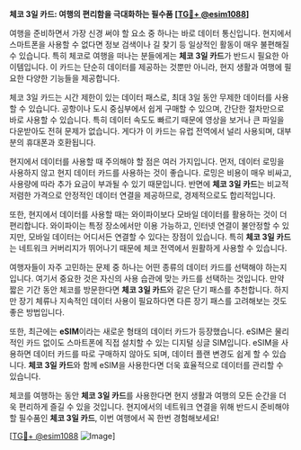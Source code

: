 **체코 3일 카드: 여행의 편리함을 극대화하는 필수품 [[TG💪+ @esim1088](https://t.me/s/esim1088)]**

여행을 준비하면서 가장 신경 써야 할 요소 중 하나는 바로 데이터 통신입니다. 현지에서 스마트폰을 사용할 수 없다면 정보 검색이나 길 찾기 등 일상적인 활동이 매우 불편해질 수 있습니다. 특히 체코로 여행을 떠나는 분들에게는 **체코 3일 카드**가 반드시 필요한 아이템입니다. 이 카드는 단순히 데이터를 제공하는 것뿐만 아니라, 현지 생활과 여행에 필요한 다양한 기능들을 제공합니다.

체코 3일 카드는 시간 제한이 있는 데이터 패스로, 최대 3일 동안 무제한 데이터를 사용할 수 있습니다. 공항이나 도시 중심부에서 쉽게 구매할 수 있으며, 간단한 절차만으로 바로 사용할 수 있습니다. 특히 데이터 속도도 빠르기 때문에 영상을 보거나 큰 파일을 다운받아도 전혀 문제가 없습니다. 게다가 이 카드는 유럽 전역에서 널리 사용되며, 대부분의 휴대폰과 호환됩니다.

현지에서 데이터를 사용할 때 주의해야 할 점은 여러 가지입니다. 먼저, 데이터 로밍을 사용하지 않고 현지 데이터 카드를 사용하는 것이 좋습니다. 로밍은 비용이 매우 비싸고, 사용량에 따라 추가 요금이 부과될 수 있기 때문입니다. 반면에 **체코 3일 카드**는 비교적 저렴한 가격으로 안정적인 데이터 연결을 제공하므로, 경제적으로도 합리적입니다.

또한, 현지에서 데이터를 사용할 때는 와이파이보다 모바일 데이터를 활용하는 것이 더 편리합니다. 와이파이는 특정 장소에서만 이용 가능하고, 인터넷 연결이 불안정할 수 있지만, 모바일 데이터는 어디서든 연결할 수 있다는 장점이 있습니다. 특히 **체코 3일 카드**는 네트워크 커버리지가 뛰어나기 때문에 체코 전역에서 원활하게 사용할 수 있습니다.

여행자들이 자주 고민하는 문제 중 하나는 어떤 종류의 데이터 카드를 선택해야 하는지 입니다. 여기서 중요한 것은 자신의 사용 습관에 맞는 카드를 선택하는 것입니다. 만약 짧은 기간 동안 체코를 방문한다면 **체코 3일 카드**와 같은 단기 패스를 추천합니다. 하지만 장기 체류나 지속적인 데이터 사용이 필요하다면 다른 장기 패스를 고려해보는 것도 좋은 방법입니다.

또한, 최근에는 **eSIM**이라는 새로운 형태의 데이터 카드가 등장했습니다. eSIM은 물리적인 카드 없이도 스마트폰에 직접 설치할 수 있는 디지털 싱글 SIM입니다. eSIM을 사용하면 데이터 카드를 따로 구매하지 않아도 되며, 데이터 플랜 변경도 쉽게 할 수 있습니다. **체코 3일 카드**와 함께 eSIM을 사용한다면 더욱 효율적으로 데이터를 관리할 수 있습니다.

체코를 여행하는 동안 **체코 3일 카드**를 사용한다면 현지 생활과 여행의 모든 순간을 더욱 편리하게 즐길 수 있을 것입니다. 현지에서의 네트워크 연결을 위해 반드시 준비해야 할 필수품인 **체코 3일 카드**, 이번 여행에서 꼭 한번 경험해보세요!

[[TG💪+ @esim1088](https://t.me/s/esim1088) ![Image](https://i.postimg.cc/Y0z9fWf4/image.png)]